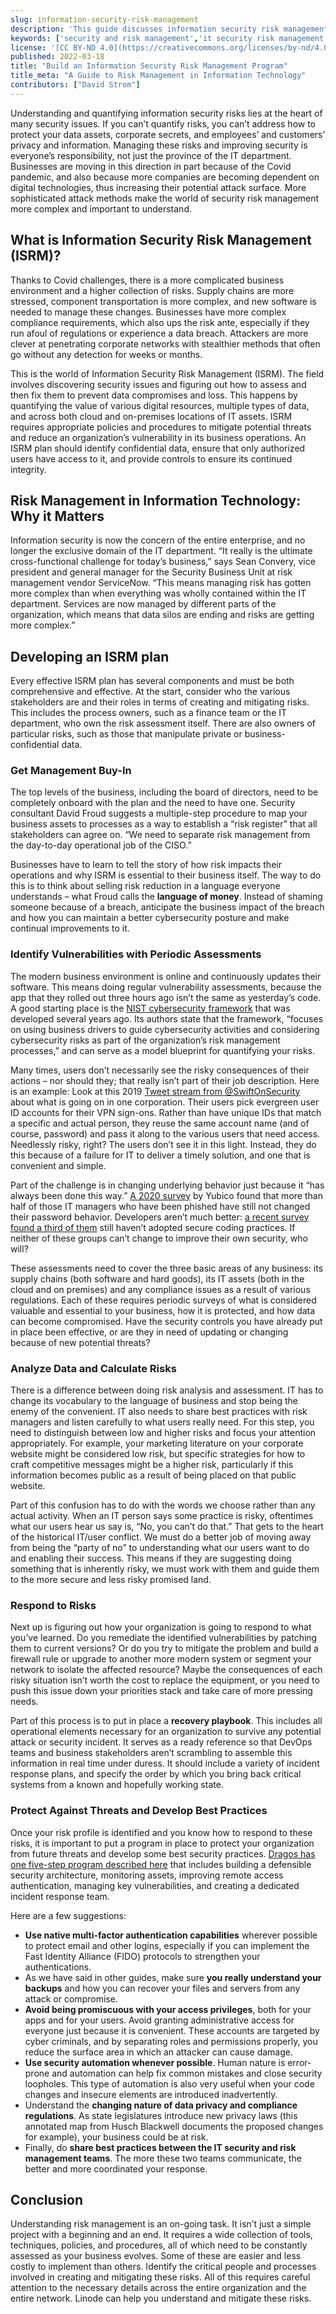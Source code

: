 ```yaml
---
slug: information-security-risk-management
description: 'This guide discusses information security risk management and how to develop a plan for effectively managing risk and information security.'
keywords: ['security and risk management','it security risk management','risk management in information technology']
license: '[CC BY-ND 4.0](https://creativecommons.org/licenses/by-nd/4.0)'
published: 2022-03-18
title: "Build an Information Security Risk Management Program"
title_meta: "A Guide to Risk Management in Information Technology"
contributors: ["David Strom"]
---
```


Understanding and quantifying information security risks lies at the heart of many security issues. If you can’t quantify risks, you can’t address how to protect your data assets, corporate secrets, and employees’ and customers’ privacy and information. Managing these risks and improving security is everyone’s responsibility, not just the province of the IT department. Businesses are moving in this direction in part because of the Covid pandemic, and also because more companies are becoming dependent on digital technologies, thus increasing their potential attack surface. More sophisticated attack methods make the world of security risk management more complex and important to understand.

## What is Information Security Risk Management (ISRM)?

Thanks to Covid challenges, there is a more complicated business environment and a higher collection of risks. Supply chains are more stressed, component transportation is more complex, and new software is needed to manage these changes. Businesses have more complex compliance requirements, which also ups the risk ante, especially if they run afoul of regulations or experience a data breach. Attackers are more clever at penetrating corporate networks with stealthier methods that often go without any detection for weeks or months.

This is the world of Information Security Risk Management (ISRM). The field involves discovering security issues and figuring out how to assess and then fix them to prevent data compromises and loss. This happens by quantifying the value of various digital resources, multiple types of data, and across both cloud and on-premises locations of IT assets. ISRM requires appropriate policies and procedures to mitigate potential threats and reduce an organization’s vulnerability in its business operations. An ISRM plan should identify confidential data, ensure that only authorized users have access to it, and provide controls to ensure its continued integrity.

## Risk Management in Information Technology: Why it Matters

Information security is now the concern of the entire enterprise, and no longer the exclusive domain of the IT department. “It really is the ultimate cross-functional challenge for today’s business,” says Sean Convery, vice president and general manager for the Security Business Unit at risk management vendor ServiceNow. “This means managing risk has gotten more complex than when everything was wholly contained within the IT department. Services are now managed by different parts of the organization, which means that data silos are ending and risks are getting more complex.”

## Developing an ISRM plan

Every effective ISRM plan has several components and must be both comprehensive and effective. At the start, consider who the various stakeholders are and their roles in terms of creating and mitigating risks. This includes the process owners, such as a finance team or the IT department, who own the risk assessment itself. There are also owners of particular risks, such as those that manipulate private or business-confidential data.

### Get Management Buy-In

The top levels of the business, including the board of directors, need to be completely onboard with the plan and the need to have one. Security consultant David Froud suggests a multiple-step procedure to map your business assets to processes as a way to establish a “risk register” that all stakeholders can agree on. “We need to separate risk management from the day-to-day operational job of the CISO.”

Businesses have to learn to tell the story of how risk impacts their operations and why ISRM is essential to their business itself. The way to do this is to think about selling risk reduction in a language everyone understands – what Froud calls the **language of money**. Instead of shaming someone because of a breach, anticipate the business impact of the breach and how you can maintain a better cybersecurity posture and make continual improvements to it.

### Identify Vulnerabilities with Periodic Assessments

The modern business environment is online and continuously updates their software. This means doing regular vulnerability assessments, because the app that they rolled out three hours ago isn’t the same as yesterday’s code. A good starting place is the [NIST cybersecurity framework](https://nvlpubs.nist.gov/nistpubs/CSWP/NIST.CSWP.04162018.pdf) that was developed several years ago. Its authors state that the framework, “focuses on using business drivers to guide cybersecurity activities and considering cybersecurity risks as part of the organization’s risk management processes,” and can serve as a model blueprint for quantifying your risks.

Many times, users don’t necessarily see the risky consequences of their actions – nor should they; that really isn’t part of their job description. Here is an example: Look at this 2019 [Tweet stream from @SwiftOnSecurity](https://twitter.com/SwiftOnSecurity/status/1129932935770103813) about what is going on in one corporation. Their users pick evergreen user ID accounts for their VPN sign-ons. Rather than have unique IDs that match a specific and actual person, they reuse the same account name (and of course, password) and pass it along to the various users that need access. Needlessly risky, right? The users don’t see it in this light. Instead, they do this because of a failure for IT to deliver a timely solution, and one that is convenient and simple.

Part of the challenge is in changing underlying behavior just because it “has always been done this way.” [A 2020 survey](https://www.yubico.com/blog/yubico-releases-2020-state-of-password-and-authentication-security-behaviors-report/) by Yubico found that more than half of those IT managers who have been phished have still not changed their password behavior. Developers aren’t much better: [a recent survey found a third of them](https://www.shiftleft.io/press-news/press/secure-software-summit-findings-shifting-security-left-a-work-in-progress/) still haven’t adopted secure coding practices. If neither of these groups can’t change to improve their own security, who will?

These assessments need to cover the three basic areas of any business: its supply chains (both software and hard goods), its IT assets (both in the cloud and on premises) and any compliance issues as a result of various regulations. Each of these requires periodic surveys of what is considered valuable and essential to your business, how it is protected, and how data can become compromised. Have the security controls you have already put in place been effective, or are they in need of updating or changing because of new potential threats?

### Analyze Data and Calculate Risks

There is a difference between doing risk analysis and assessment. IT has to change its vocabulary to the language of business and stop being the enemy of the convenient. IT also needs to share best practices with risk managers and listen carefully to what users really need. For this step, you need to distinguish between low and higher risks and focus your attention appropriately. For example, your marketing literature on your corporate website might be considered low risk, but specific strategies for how to craft competitive messages might be a higher risk, particularly if this information becomes public as a result of being placed on that public website.

Part of this confusion has to do with the words we choose rather than any actual activity. When an IT person says some practice is risky, oftentimes what our users hear us say is, “No, you can’t do that.” That gets to the heart of the historical IT/user conflict. We must do a better job of moving away from being the “party of no” to understanding what our users want to do and enabling their success. This means if they are suggesting doing something that is inherently risky, we must work with them and guide them to the more secure and less risky promised land.

### Respond to Risks

Next up is figuring out how your organization is going to respond to what you’ve learned. Do you remediate the identified vulnerabilities by patching them to current versions? Or do you try to mitigate the problem and build a firewall rule or upgrade to another more modern system or segment your network to isolate the affected resource? Maybe the consequences of each risky situation isn’t worth the cost to replace the equipment, or you need to push this issue down your priorities stack and take care of more pressing needs.

Part of this process is to put in place a **recovery playbook**. This includes all operational elements necessary for an organization to survive any potential attack or security incident. It serves as a ready reference so that DevOps teams and business stakeholders aren’t scrambling to assemble this information in real time under duress. It should include a variety of incident response plans, and specify the order by which you bring back critical systems from a known and hopefully working state.

### Protect Against Threats and Develop Best Practices

Once your risk profile is identified and you know how to respond to these risks, it is important to put a program in place to protect your organization from future threats and develop some best security practices. [Dragos has one five-step program described here](https://www.dragos.com/year-in-review/#section-vulnerabilities) that includes building a defensible security architecture, monitoring assets, improving remote access authentication, managing key vulnerabilities, and creating a dedicated incident response team.

Here are a few suggestions:

- **Use native multi-factor authentication capabilities** wherever possible to protect email and other logins, especially if you can implement the Fast Identity Alliance (FIDO) protocols to strengthen your authentications.
- As we have said in other guides, make sure **you really understand your backups** and how you can recover your files and servers from any attack or compromise.
- **Avoid being promiscuous with your access privileges**, both for your apps and for your users. Avoid granting administrative access for everyone just because it is convenient. These accounts are targeted by cyber criminals, and by separating roles and permissions properly, you reduce the surface area in which an attacker can cause damage.
- **Use security automation whenever possible**. Human nature is error-prone and automation can help fix common mistakes and close security loopholes. This type of automation is also very useful when your code changes and insecure elements are introduced inadvertently.
- Understand the **changing nature of data privacy and compliance regulations**. As state legislatures introduce new privacy laws (this annotated map from Husch Blackwell documents the proposed changes for example), your business could be at risk.
- Finally, do **share best practices between the IT security and risk management teams**. The more these two teams communicate, the better and more coordinated your response.

## Conclusion

Understanding risk management is an on-going task. It isn’t just a simple project with a beginning and an end.  It requires a wide collection of tools, techniques, policies, and procedures, all of which need to be constantly assessed as your business evolves. Some of these are easier and less costly to implement than others. Identify the critical people and processes involved in creating and mitigating these risks. All of this requires careful attention to the necessary details across the entire organization and the entire network. Linode can help you understand and mitigate these risks.